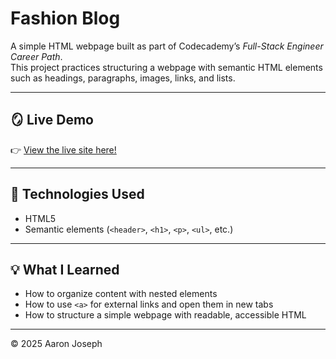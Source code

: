 # Fashion Blog

A simple HTML webpage built as part of Codecademy’s *Full-Stack Engineer Career Path*.  
This project practices structuring a webpage with semantic HTML elements such as headings, paragraphs, images, links, and lists.

---

## 🪞 Live Demo
👉 [View the live site here!](https://aacjo.github.io/fashion-blog/)

---

## 🧱 Technologies Used
- HTML5
- Semantic elements (`<header>`, `<h1>`, `<p>`, `<ul>`, etc.)

---

## 💡 What I Learned
- How to organize content with nested elements  
- How to use `<a>` for external links and open them in new tabs  
- How to structure a simple webpage with readable, accessible HTML

---

© 2025 Aaron Joseph

